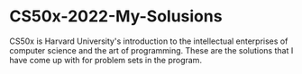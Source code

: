 # CS50x-2022-My-Solusions
CS50x is Harvard University's introduction to the intellectual enterprises of computer science and the art of programming. These are the solutions that I have come up with for problem sets in the program. 

